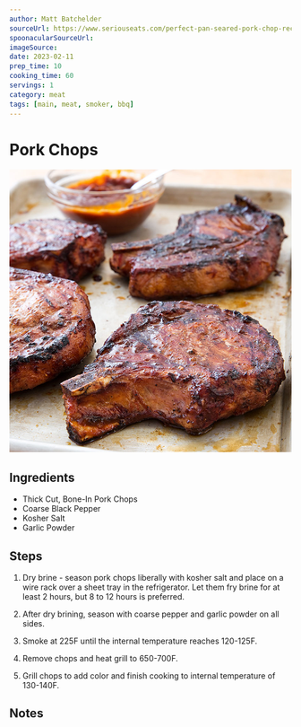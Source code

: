 ```yaml
---
author: Matt Batchelder
sourceUrl: https://www.seriouseats.com/perfect-pan-seared-pork-chop-recipe
spoonacularSourceUrl: 
imageSource:
date: 2023-02-11
prep_time: 10
cooking_time: 60
servings: 1
category: meat
tags: [main, meat, smoker, bbq]
---
```

# Pork Chops

![Image of Pork Chops](../img/pork-chops.jpeg)

## Ingredients
- Thick Cut, Bone-In Pork Chops
- Coarse Black Pepper
- Kosher Salt
- Garlic Powder

## Steps
1. Dry brine - season pork chops liberally with kosher salt and place on a wire rack over a sheet tray in the refrigerator.  Let them fry brine for at least 2 hours, but 8 to 12 hours is preferred.

2. After dry brining, season with coarse pepper and garlic powder on all sides.

3. Smoke at 225F until the internal temperature reaches 120-125F.

4. Remove chops and heat grill to 650-700F.

5. Grill chops to add color and finish cooking to internal temperature of 130-140F.

## Notes